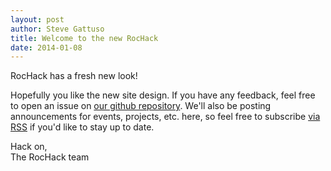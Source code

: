 ```yaml
---
layout: post
author: Steve Gattuso
title: Welcome to the new RocHack
date: 2014-01-08
---
```

RocHack has a fresh new look!

Hopefully you like the new site design. If you have any feedback, feel free to open an issue on [our github repository](https://github.com/RocHack/rochack.github.io). We&#39;ll also be posting announcements for events, projects, etc. here, so feel free to subscribe [via RSS](/feed.xml) if you&#39;d like to stay up to date.

Hack on,<br /> The RocHack team
